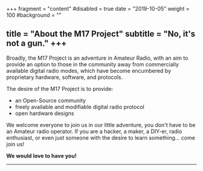 +++
fragment = "content"
#disabled = true
date = "2019-10-05"
weight = 100
#background = ""

title = "About the M17 Project"
subtitle = "No, it's not a gun."
+++
---
Broadly, the M17 Project is an adventure in Amateur Radio, with an aim to provide an option to those in the community away from commercially available digital radio modes, which have become encumbered by proprietary hardware, software, and protocols.

The desire of the M17 Project is to provide:

* an Open-Source community
* freely available and modifiable digital radio protocol
* open hardware designs

We welcome everyone to join us in our little adventure, you don't have to be an Amateur radio operator. If you are a hacker, a maker, a DIY-er, radio enthusiast, or even just someone with the desire to learn something... come join us!

**We would love to have you!**

---
